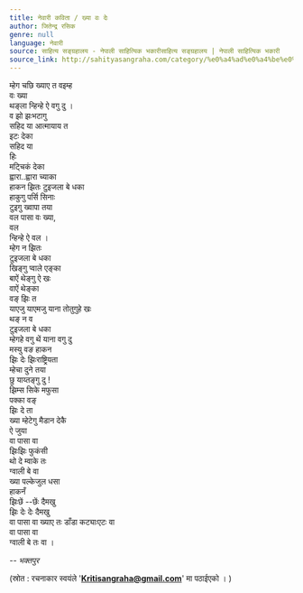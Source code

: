 ```yaml
---
title: नेवारी कविता / ख्या वः देः
author: जितेन्द्र रसिक
genre: null
language: नेवारी
source: साहित्य सङ्ग्रहालय - नेपाली साहित्यिक भकारीसाहित्य सङ्ग्रहालय | नेपाली साहित्यिक भकारी
source_link: http://sahityasangraha.com/category/%e0%a4%ad%e0%a4%be%e0%a4%b7%e0%a4%be-%e0%a4%ad%e0%a4%be%e0%a4%b7%e0%a5%80-%e0%a4%b8%e0%a4%be%e0%a4%b9%e0%a4%bf%e0%a4%a4%e0%a5%8d%e0%a4%af/%e0%a4%a8%e0%a5%87%e0%a4%b5%e0%a4%be%e0%a4%b0%e0%a5%80-%e0%a4%b0%e0%a4%9a%e0%a4%a8%e0%a4%be/
---
```


म्हेग चछि ख्याए त वइम्ह  
वः ख्या  
थङ्ला न्हिन्हे ऐ वगु दु ।  
व झो झःभटागु  
सहिद या आत्मायाय त  
इटः देका  
सहिद या  
हिः  
मट्चिकं देका  
ह्वारा..ह्वारा च्याका  
हाकन झितः टुइजला बे धका  
हाकुगु पर्सि सिनाः  
टुइगु ख्वापा तया  
वल पासा वः ख्या,  
वल  
न्हिन्हे ऐ वल ।  
म्हेग न झितः  
टुइजला बे धका  
खिङ्गु प्वाले एङ्का  
बाऐं थेङ्गु ऐ खः  
वाऐं थेङ्का  
वङ् झिः त  
याएजु याएमजु याना तोतुगुहे खः  
थङ् न व  
टुइजला बे धका  
म्हेगहे वगु थें याना वगु दु  
मस्यु वङ हाकन  
झिः देः झिःराष्ट्रियता  
म्हेचा दुने तया  
छु याय्तङ्गु दु !  
झिम्स सिके मफुसा  
पक्का वङ्  
झिः दे ता  
ख्या म्हेटेगु मैडान देकै  
ऐ जुया  
वा पासा वा  
झिःझिः फुकंसी  
थो दे म्वाके तः  
ग्वाली बे वा  
ख्या पल्केजुल धसा  
हाकनँ  
झिःछें --छेंः दैमखु  
झिः देः देः दैमखु  
वा पासा वा ख्याए तः डाँडा कट्याःएटः वा  
वा पासा वा  
ग्वाली बे तः वा ।

*-- भक्तपुर*

(स्रोत : रचनाकार स्वयंले '**Kritisangraha@gmail.com**' मा पठाईएको । )
